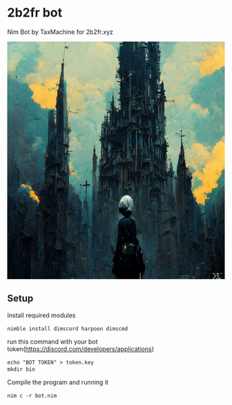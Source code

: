 # 2b2fr bot
Nim Bot by TaxMachine for 2b2fr.xyz

<img src="icon.png" height="550" width="700">


## Setup
Install required modules
```
nimble install dimscord harpoon dimscmd
```
run this command with your bot token(https://discord.com/developers/applications)
```
echo "BOT TOKEN" > token.key
mkdir bin
```
Compile the program and running it
```
nim c -r bot.nim
```